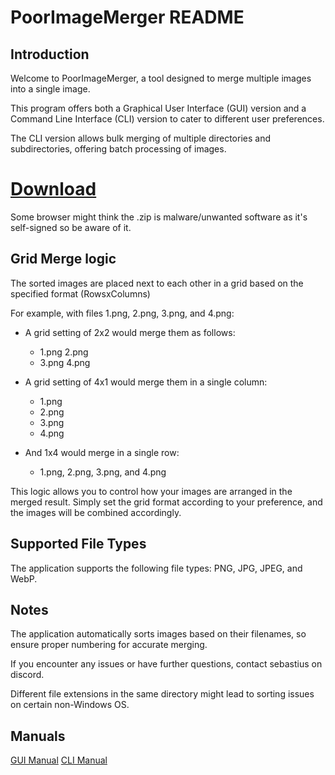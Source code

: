 # PoorImageMerger README

## Introduction

Welcome to PoorImageMerger, a tool designed to merge multiple images into a single image. 

This program offers both a Graphical User Interface (GUI) version and a Command Line Interface (CLI) version to cater to different user preferences.

The CLI version allows bulk merging of multiple directories and subdirectories, offering batch processing of images.


# [Download](https://github.com/SsebastiusS/PoorImageMerger/releases/download/v1.1/PoorImageMerger_v1.7z)

Some browser might think the .zip is malware/unwanted software as it's self-signed so be aware of it.

## Grid Merge logic

The sorted images are placed next to each other in a grid based on the specified format (RowsxColumns)

For example, with files 1.png, 2.png, 3.png, and 4.png:

- A grid setting of 2x2 would merge them as follows:
  - 1.png  2.png
  - 3.png  4.png

- A grid setting of 4x1 would merge them in a single column:
  - 1.png  
  - 2.png 
  - 3.png 
  - 4.png

- And 1x4 would merge in a single row:
  - 1.png, 2.png, 3.png, and 4.png

       

This logic allows you to control how your images are arranged in the merged result. Simply set the grid format according to your preference, and the images will be combined accordingly.

## Supported File Types

The application supports the following file types: PNG, JPG, JPEG, and WebP.

## Notes

The application automatically sorts images based on their filenames, so ensure proper numbering for accurate merging.

If you encounter any issues or have further questions, contact sebastius on discord.

Different file extensions in the same directory might lead to sorting issues on certain non-Windows OS.

## Manuals
[GUI Manual](GUImanual.md)
[CLI Manual](CLImanual.md)


